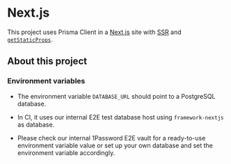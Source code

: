 # Next.js

This project uses Prisma Client in a [Next.js](https://nextjs.org/) site with [SSR](https://nextjs.org/docs/basic-features/pages#server-side-rendering) and [`getStaticProps`](https://nextjs.org/docs/basic-features/data-fetching#getstaticprops-static-generation).

## About this project

### Environment variables

- The environment variable `DATABASE_URL` should point to a PostgreSQL database.

- In CI, it uses our internal E2E test database host using `framework-nextjs` as database.
- Please check our internal 1Password E2E vault for a ready-to-use environment variable value or set up your own database and set the environment variable accordingly.
